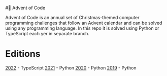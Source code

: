 #🎄 Advent of Code

Advent of Code is an annual set of Christmas-themed computer programming challenges that follow an Advent calendar and can be solved using any programming language. In this repo it is solved using Python or TypeScript each yer in separate branch.

# Editions
[2022](https://github.com/Magda98/AOC/tree/AOC-2022) - TypeScript
[2021](https://github.com/Magda98/AOC/tree/AOC-2021) - Python
[2020](https://github.com/Magda98/AOC/tree/AOC-2020) - Python
[2019](https://github.com/Magda98/AOC/tree/AOC-2019) - Python

